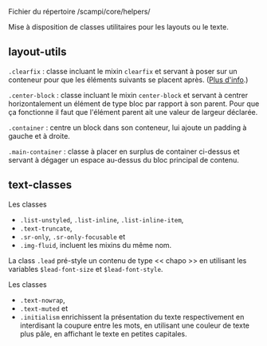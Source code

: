 <p class="info-file">Fichier du répertoire /scampi/core/helpers/</p>

Mise à disposition de classes utilitaires pour les layouts ou le texte.

## layout-utils

`.clearfix` : classe incluant le mixin `clearfix` et servant à poser sur un conteneur pour que les éléments suivants se placent après. ([Plus d'info](http://learnlayout.com/clearfix.html).)

`.center-block` : classe incluant le mixin `center-block` et servant à centrer horizontalement un élément de type bloc par rapport à son parent. Pour que ça fonctionne il faut que l'élément parent ait une valeur de largeur déclarée.

`.container` : centre un block dans son conteneur, lui ajoute un padding à gauche et à droite.

`.main-container` : classe à placer en surplus de container ci-dessus et servant à dégager un espace au-dessus du bloc principal de contenu.

## text-classes

Les classes 

- `.list-unstyled`, `.list-inline`, `.list-inline-item`,
- `.text-truncate`,
- `.sr-only`, `.sr-only-focusable` et
- `.img-fluid`,
incluent les mixins du même nom.

La class `.lead` pré-style un contenu de type << chapo >> en utilisant les variables `$lead-font-size` et `$lead-font-style`.

Les classes

- `.text-nowrap`, 
- `.text-muted` et 
- `.initialism` 
enrichissent la présentation du texte respectivement en interdisant la coupure entre les mots, en utilisant une couleur de texte plus pâle, en affichant le texte en petites capitales.
